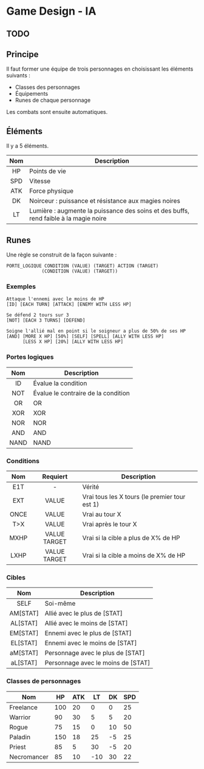 # Game Design - IA

## TODO

## Principe

Il faut former une équipe de trois personnages en choisissant les éléments suivants :

- Classes des personnages
- Équipements
- Runes de chaque personnage

Les combats sont ensuite automatiques.

## Éléments

Il y a 5 éléments.

Nom | Description
:-: | ------------------------------------------------------------------------------------
HP  | Points de vie
SPD | Vitesse
ATK | Force physique
DK  | Noirceur : puissance et résistance aux magies noires
LT  | Lumière : augmente la puissance des soins et des buffs, rend faible à la magie noire

## Runes

Une règle se construit de la façon suivante :

```
PORTE_LOGIQUE CONDITION (VALUE) (TARGET) ACTION (TARGET)
             (CONDITION (VALUE) (TARGET))
```

### Exemples

```
Attaque l'ennemi avec le moins de HP
[ID] [EACH TURN] [ATTACK] [ENEMY WITH LESS HP]

Se défend 2 tours sur 3
[NOT] [EACH 3 TURNS] [DEFEND]

Soigne l'allié mal en point si le soigneur a plus de 50% de ses HP
[AND] [MORE X HP] [50%] [SELF] [SPELL] [ALLY WITH LESS HP]
      [LESS X HP] [20%] [ALLY WITH LESS HP]
```

### Portes logiques

Nom  | Description
:--: | -----------------------------------
 ID  | Évalue la condition
NOT  | Évalue le contraire de la condition
 OR  | OR
XOR  | XOR
NOR  | NOR
AND  | AND
NAND | NAND

### Conditions

Nom  |   Requiert   | Description
:--: | :----------: | ---------------------------------------------
E1T  |      -       | Vérité
EXT  |    VALUE     | Vrai tous les X tours (le premier tour est 1)
ONCE |    VALUE     | Vrai au tour X
T>X  |    VALUE     | Vrai après le tour X
MXHP | VALUE TARGET | Vrai si la cible a plus de X% de HP
LXHP | VALUE TARGET | Vrai si la cible a moins de X% de HP

### Cibles

  Nom    | Description
:------: | ----------------------------------
  SELF   | Soi-même
AM[STAT] | Allié avec le plus de [STAT]
AL[STAT] | Allié avec le moins de [STAT]
EM[STAT] | Ennemi avec le plus de [STAT]
EL[STAT] | Ennemi avec le moins de [STAT]
aM[STAT] | Personnage avec le plus de [STAT]
aL[STAT] | Personnage avec le moins de [STAT]

### Classes de personnages

Nom         | HP  | ATK | LT  | DK | SPD
----------- | --- | --- | --- | -- | ---
Freelance   | 100 | 20  | 0   | 0  | 25
Warrior     | 90  | 30  | 5   | 5  | 20
Rogue       | 75  | 15  | 0   | 10 | 50
Paladin     | 150 | 18  | 25  | -5 | 25
Priest      | 85  | 5   | 30  | -5 | 20
Necromancer | 85  | 10  | -10 | 30 | 22
